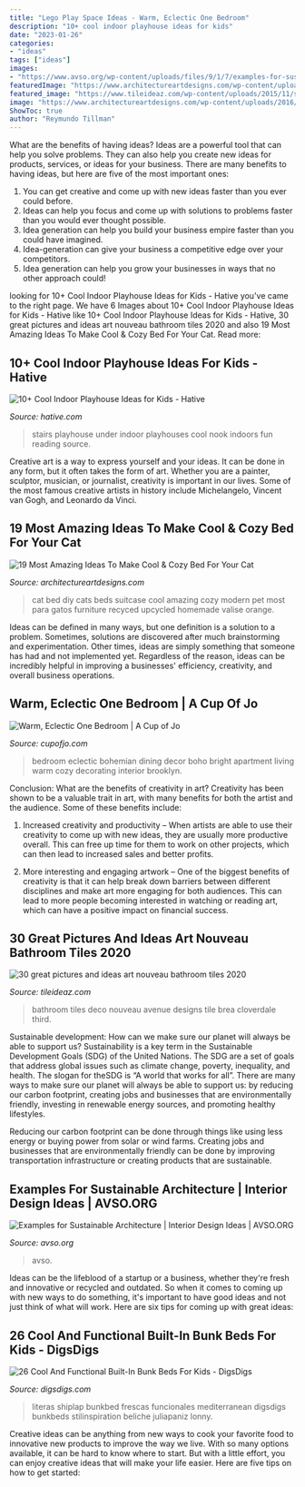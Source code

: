 ```yaml
---
title: "Lego Play Space Ideas - Warm, Eclectic One Bedroom"
description: "10+ cool indoor playhouse ideas for kids"
date: "2023-01-26"
categories:
- "ideas"
tags: ["ideas"]
images:
- "https://www.avso.org/wp-content/uploads/files/9/1/7/examples-for-sustainable-architecture-7-917.jpg"
featuredImage: "https://www.architectureartdesigns.com/wp-content/uploads/2016/06/14-46.jpg"
featured_image: "https://www.tileideaz.com/wp-content/uploads/2015/11/stanley-avenue-apartment-art-deco-bathroom-art-deco-bathroom-designs-bathroom-images-art-deco-bathroom.jpg"
image: "https://www.architectureartdesigns.com/wp-content/uploads/2016/06/14-46.jpg"
ShowToc: true
author: "Reymundo Tillman"
---
```



What are the benefits of having ideas?
Ideas are a powerful tool that can help you solve problems. They can also help you create new ideas for products, services, or ideas for your business. There are many benefits to having ideas, but here are five of the most important ones: 
1. You can get creative and come up with new ideas faster than you ever could before. 
2. Ideas can help you focus and come up with solutions to problems faster than you would ever thought possible. 
3. Idea generation can help you build your business empire faster than you could have imagined. 
4. Idea-generation can give your business a competitive edge over your competitors.
5. Idea generation can help you grow your businesses in ways that no other approach could!

	

		
looking for 10+ Cool Indoor Playhouse Ideas for Kids - Hative you've came to the right page. We have 6 Images about 10+ Cool Indoor Playhouse Ideas for Kids - Hative like 10+ Cool Indoor Playhouse Ideas for Kids - Hative, 30 great pictures and ideas art nouveau bathroom tiles 2020 and also 19 Most Amazing Ideas To Make Cool &amp; Cozy Bed For Your Cat. Read more:
		
    
## 10+ Cool Indoor Playhouse Ideas For Kids - Hative

<img loading=lazy src="https://hative.com/wp-content/uploads/2014/11/indoor-playhouse/4-playhouses-under-the-stairs.jpg" onerror="this.onerror=null;this.src='https://tse1.mm.bing.net/th?id=OIP.PsFTSX0obXmlBrZAT7mlmQHaJ4&amp;pid=15.1';" alt="10+ Cool Indoor Playhouse Ideas for Kids - Hative">

_Source: hative.com_

>stairs playhouse under indoor playhouses cool nook indoors fun reading source. 

	

Creative art is a way to express yourself and your ideas. It can be done in any form, but it often takes the form of art. Whether you are a painter, sculptor, musician, or journalist, creativity is important in our lives. Some of the most famous creative artists in history include Michelangelo, Vincent van Gogh, and Leonardo da Vinci.

    
## 19 Most Amazing Ideas To Make Cool &amp; Cozy Bed For Your Cat

<img loading=lazy src="https://www.architectureartdesigns.com/wp-content/uploads/2016/06/14-46.jpg" onerror="this.onerror=null;this.src='https://tse3.mm.bing.net/th?id=OIP.l16FDpBIFdB89phFzm06VgAAAA&amp;pid=15.1';" alt="19 Most Amazing Ideas To Make Cool &amp; Cozy Bed For Your Cat">

_Source: architectureartdesigns.com_

>cat bed diy cats beds suitcase cool amazing cozy modern pet most para gatos furniture recyced upcycled homemade valise orange. 

	

Ideas can be defined in many ways, but one definition is a solution to a problem. Sometimes, solutions are discovered after much brainstorming and experimentation. Other times, ideas are simply something that someone has had and not implemented yet. Regardless of the reason, ideas can be incredibly helpful in improving a businesses' efficiency, creativity, and overall business operations.

    
## Warm, Eclectic One Bedroom | A Cup Of Jo

<img loading=lazy src="http://cupofjo.com/wp-content/uploads/2016/01/park-slope-house-tour.jpg" onerror="this.onerror=null;this.src='https://tse3.mm.bing.net/th?id=OIP.ZKSGG6y454wWJPKQ5ziqmwHaKt&amp;pid=15.1';" alt="Warm, Eclectic One Bedroom | A Cup of Jo">

_Source: cupofjo.com_

>bedroom eclectic bohemian dining decor boho bright apartment living warm cozy decorating interior brooklyn. 

	

Conclusion: What are the benefits of creativity in art?
Creativity has been shown to be a valuable trait in art, with many benefits for both the artist and the audience. Some of these benefits include:
1. Increased creativity and productivity – When artists are able to use their creativity to come up with new ideas, they are usually more productive overall. This can free up time for them to work on other projects, which can then lead to increased sales and better profits.

2. More interesting and engaging artwork – One of the biggest benefits of creativity is that it can help break down barriers between different disciplines and make art more engaging for both audiences. This can lead to more people becoming interested in watching or reading art, which can have a positive impact on financial success.


    
## 30 Great Pictures And Ideas Art Nouveau Bathroom Tiles 2020

<img loading=lazy src="https://www.tileideaz.com/wp-content/uploads/2015/11/stanley-avenue-apartment-art-deco-bathroom-art-deco-bathroom-designs-bathroom-images-art-deco-bathroom.jpg" onerror="this.onerror=null;this.src='https://tse4.mm.bing.net/th?id=OIP.uHnb_KX0scHRbCqY8a_h1QHaJ4&amp;pid=15.1';" alt="30 great pictures and ideas art nouveau bathroom tiles 2020">

_Source: tileideaz.com_

>bathroom tiles deco nouveau avenue designs tile brea cloverdale third. 

	

Sustainable development: How can we make sure our planet will always be able to support us?
Sustainability is a key term in the Sustainable Development Goals (SDG) of the United Nations. The SDG are a set of goals that address global issues such as climate change, poverty, inequality, and health. The slogan for theSDG is “A world that works for all”.
There are many ways to make sure our planet will always be able to support us: by reducing our carbon footprint, creating jobs and businesses that are environmentally friendly, investing in renewable energy sources, and promoting healthy lifestyles.

Reducing our carbon footprint can be done through things like using less energy or buying power from solar or wind farms. Creating jobs and businesses that are environmentally friendly can be done by improving transportation infrastructure or creating products that are sustainable.

    
## Examples For Sustainable Architecture | Interior Design Ideas | AVSO.ORG

<img loading=lazy src="https://www.avso.org/wp-content/uploads/files/9/1/7/examples-for-sustainable-architecture-7-917.jpg" onerror="this.onerror=null;this.src='https://tse1.mm.bing.net/th?id=OIP.gBlfW0bM1EoIDAEIOffb2AHaMf&amp;pid=15.1';" alt="Examples for Sustainable Architecture | Interior Design Ideas | AVSO.ORG">

_Source: avso.org_

>avso. 

	

Ideas can be the lifeblood of a startup or a business, whether they're fresh and innovative or recycled and outdated. So when it comes to coming up with new ways to do something, it's important to have good ideas and not just think of what will work. Here are six tips for coming up with great ideas:

    
## 26 Cool And Functional Built-In Bunk Beds For Kids - DigsDigs

<img loading=lazy src="https://www.digsdigs.com/photos/cool-and-functional-built-in-bunk-beds-for-kids-23-554x831.jpg" onerror="this.onerror=null;this.src='https://tse3.mm.bing.net/th?id=OIP.6kVmWiQbS6tlwrULonE02QHaLH&amp;pid=15.1';" alt="26 Cool And Functional Built-In Bunk Beds For Kids - DigsDigs">

_Source: digsdigs.com_

>literas shiplap bunkbed frescas funcionales mediterranean digsdigs bunkbeds stilinspiration beliche juliapaniz lonny. 

	

Creative ideas can be anything from new ways to cook your favorite food to innovative new products to improve the way we live. With so many options available, it can be hard to know where to start. But with a little effort, you can enjoy creative ideas that will make your life easier. Here are five tips on how to get started: 

